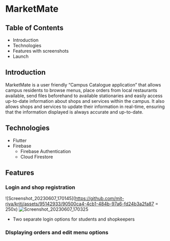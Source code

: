 # MarketMate

## Table of Contents
 * Introduction
 * Technologies
 * Features with screenshots
 * Launch

## Introduction

MarketMate is a user friendly “Campus Catalogue application” that allows campus residents to browse menus, place orders from local restaurants available, send files beforehand to available stationaries and easily access up-to-date information about shops and services within the campus. It also allows shops and services to update their information in real-time, ensuring that the information displayed is always accurate and up-to-date.

## Technologies

  * Flutter
  * Firebase
      * Firebase Authentication
      * Cloud Firestore

## Features

### Login and shop registration
![Screenshot_20230607_170145](https://github.com/mit-riya/kriti/assets/95142933/90500ca4-4cb1-484b-97a6-fd24b3a2fa87 = 250x)
![Screenshot_20230607_170325](https://github.com/mit-riya/kriti/assets/95142933/398732a4-1f33-4961-8c9d-4e0101a03a66)
  * Two separate login options for students and shopkeepers
  
### DIsplaying orders and edit menu options
